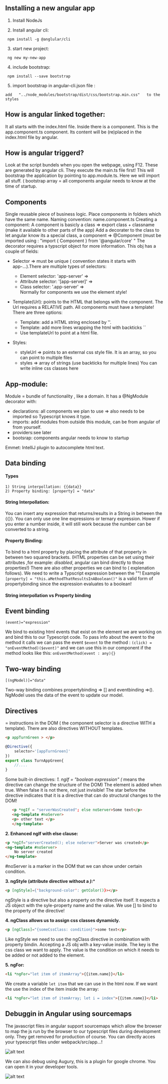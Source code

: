 ## Installing a new angular app
1. Install NodeJs

2. Install angular cli:
```
 npm install -g @anglular/cli
 ```
3. start new project:
```
 ng new my-new-app
 ```
4. include bootstrap:
```
 npm install --save bootstrap
 ```
5. import bootstrap in angular-cli.json file :
```
add   "../node_modules/bootstrap/dist/css/bootstrap.min.css"   to the styles
``` 

## How is angular linked together:
It all starts with the index.html file.
Inside there is a <app-root></app-root> component. This is the app.component.ts component. Its content will be (re)placed in the index.html file by angular.

## How is angular triggerd?
Look at the script bundels when you open the webpage, using F12. These are generated by angular cli.
They execute the main.ts file first! This will bootstrap the application by pointing to app.module.ts. Here we will import all stuff. ( bootstrap array = all components angular needs to know at the time of startup.

## Components
Single reusable piece of business logic.
Place components in folders which have the same name.
Naming convention: name.component.ts
Creating a component: A component is basicly a class => export class + classname (make it available to other parts of the app)
Add a decorater to the class to let angular know its a special class, a component => @Component (must be imported using : "import { Component } from '@angular/core' "
The decorator requires a typscript object for more information. This obj has a couple of fields:
* Selector => must be unique ( convention states it starts with app-...).There are multiple types of selectors:
	* Element selector: 'app-server' => <app-server></app-server>
	* Attribute selector: '[app-server]' => <div app-server></div>
	* Class selector: '.app-server' => <div class= "app-server"></div>
Normally for components we use the element style!

* Template(Url): points to the HTML that belongs with the component. The Url requires a RELATIVE path. All components must have a template! There are three options: 
	* Template: add a HTML string enclosed by ''.
    * Template: add more lines wrapping the html with backticks ´´
    * Use templateUrl to point at a html file.
* Styles: 
	* styleUrl => points to an external css style file. It is an array, so you can point to multiple files
    * styles => array of strings (use backticks for multiple lines) You can write inline css classes here

## App-module:
Module = bundle of functionality , like a domain. It has a @NgModule decorator with:
* declarations: all components we plan to use => also needs to be imported so Typescript knows it type.
* imports: add modules from outside this module, can be from angular of from yourself.
* providers:see later
* bootsrap: components angular needs to know to startup

Emmet: IntelliJ plugin to autocomplete html text.

## Data binding
#### Types
	1) String interpollation: {{data}}
    2) Property binding: [property] = "data"
#### String Interpollation:
You can insert any expression that returns/results in a String in between the {{}}. You can only use one line expressions or ternary expression. Hower if you enter a number inside, it will still work because the number can be converted to a string.

#### Property Binding:
To bind to a html property by placing the attribute of that property in between two squared brackets. (HTML properties can be set using their attributes ,for example: *disabled*, angular can bind directly to those properties!) There are also other properties we can bind to ( explenation follows). We need to write a Typscript expression between the ""! Example ` [property] = "this.aMethodThatResultsInABoolean()"` is a valid form of propertybinding since the expression evaluates to a boolean!

#### String interpollation vs Property binding

## Event binding
	(event)="expression"
    
   We bind to existing html events that exist on the element we are working on and bind this to our Typescript code.
   To pass info about the event to the method it calls we can pass the event `$event` to the method : `(click) = "onEventMethod)($event)"`  and we can use this in our component if the method looks like this: `onEventMethod(event : any){}`
## Two-way binding
	[(ngModel)]="data"
Two-way binding combines propertybinding => [] and eventbinding =>(). NgModel uses the data of the event to update our model.
    
## Directives
= instructions in the DOM ( the component selector is a directive WITH a template). There are also directives WITHOUT templates.

```Html
<p appTurnGreen > </p>
```
```Typescript
@Directive({
	selector='[appTurnGreen]'
})
export class TurnAppGreen{
	//....
}
```

Some built-in directives:
**1. *ngIf = "boolean expression"** (* means the directive can change the structure of the DOM) The element is added when true. When false it is not there, not just invisible!
The star before the directive indicates that it is a directive that can do structural changes to the DOM!
 ```html
	<p *ngIf = "serverWasCreated"; else noServer>Some text</p>
    <ng-template #noServer>
    <p> other text </p>
    </ng-template>
   ``` 

**2. Enhanced ngIf with else clause:**
```html
<p *ngIf="serverCreated(); else noServer">Server was created</p>
<ng-template #noServer>
	No server created
</ng-template>

``` 
#noServer is a marker in the DOM that we can show under certain condition.

**3. ngStyle (attribute directive without a *):****
```html
<p [ngStyle]={'background-color': getColor()}></p>
``` 
ngStyle is a directive but also a property  on the directive itself. It expects a JS object with the syle-property name and the value. We use [] to bind to the property of the directive!


**4. ngClass allows us to assign css classes dynamicly.**
```html
<p [ngClass]="{someCssClass: condition}">some text</p>
```
Like ngStyle we need to use the ngClass directive in combination with property bindin. Accepting a JS obj with a key-value inside. The key is the css class we want to apply. The value is the condition on which it needs to be added or not added to the element.

**5. ngFor:**
```html
<li *ngFor="let item of itemArray">{{item.name}}</li>
```
We create a variable `let item` that we can use in the html now.
If we want the use the index of the item inside the array:
```html
<li *ngFor="let item of itemArray; let i = index">{{item.name}}</li>
```
## Debuggin in Angular using sourcemaps
The javascript files in angular support sourcemaps which allow the browser to map the js run by the browser to our typescript files during development only. They get removed for production of course.
You can directly acces your typescript files under webpack/src/app...!

![alt text](debugging.png "Debugging angular in developer tools")

We can also debug using Augury, this is a plugin for google chrome. You can open it in your developer tools.

![alt text](augury.png "Debugging angular in developer tools")

	
